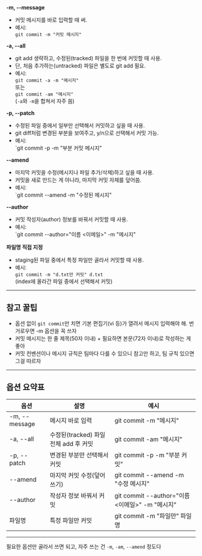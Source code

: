 
**-m, --message**

- 커밋 메시지를 바로 입력할 때 써.    
- 예시:  
    `git commit -m "커밋 메시지"`

**-a, --all**

- git add 생략하고, 수정된(tracked) 파일을 한 번에 커밋할 때 사용.
- 단, 처음 추가하는(untracked) 파일은 별도로 git add 필요.
- 예시:  
    `git commit -a -m "메시지"`  
    또는  
    `git commit -am "메시지"`  
    (`-a`와 `-m`을 합쳐서 자주 씀)

**-p, --patch**

- 수정된 파일 중에서 일부만 선택해서 커밋하고 싶을 때 사용.
- git diff처럼 변경된 부분을 보여주고, y/n으로 선택해서 커밋 가능.
- 예시:  
    `git commit -p -m "부분 커밋 메시지"

**--amend**

- 마지막 커밋을 수정(메시지나 파일 추가/삭제)하고 싶을 때 사용.
- 커밋을 새로 만드는 게 아니라, 마지막 커밋 자체를 덮어씀.
- 예시:  
    `git commit --amend -m "수정된 메시지"

**--author**

- 커밋 작성자(author) 정보를 바꿔서 커밋할 때 사용.
- 예시:  
    `git commit --author="이름 <이메일>" -m "메시지"

**파일명 직접 지정**

- staging된 파일 중에서 특정 파일만 골라서 커밋할 때 사용.
- 예시:  
    `git commit -m "d.txt만 커밋" d.txt`  
    (index에 올라간 파일 중에서 선택해서 커밋)
---

## 참고 꿀팁

- 옵션 없이 `git commit`만 치면 기본 편집기(vi 등)가 열려서 메시지 입력해야 해. 번거로우면 -m 옵션을 꼭 쓰자
- 커밋 메시지는 한 줄 제목(50자 이내) + 필요하면 본문(72자 이내)로 작성하는 게 좋아
- 커밋 컨벤션이나 메시지 규칙은 팀마다 다를 수 있으니 참고만 하고, 팀 규칙 있으면 그걸 따르자

---

## 옵션 요약표

|옵션|설명|예시|
|---|---|---|
|-m, --message|메시지 바로 입력|git commit -m "메시지"|
|-a, --all|수정된(tracked) 파일 전체 add 후 커밋|git commit -am "메시지"|
|-p, --patch|변경된 부분만 선택해서 커밋|git commit -p -m "부분 커밋"|
|--amend|마지막 커밋 수정(덮어쓰기)|git commit --amend -m "수정 메시지"|
|--author|작성자 정보 바꿔서 커밋|git commit --author="이름 <이메일>" -m "메시지"|
|파일명|특정 파일만 커밋|git commit -m "파일만" 파일명|

---

필요한 옵션만 골라서 쓰면 되고, 자주 쓰는 건 `-m`, `-am`, `--amend` 정도다